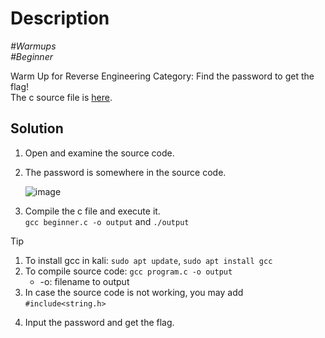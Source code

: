 # Description

_#Warmups_<br>
_#Beginner_<br>

Warm Up for Reverse Engineering Category: Find the password to get the flag!<br>
The c source file is [here](../beginner.c).

## Solution

1. Open and examine the source code.
2. The password is somewhere in the source code.<br>

   ![image](https://github.com/user-attachments/assets/b93edd98-15ef-4870-b40a-ea201d81368a)

3. Compile the c file and execute it.<br>
   `gcc beginner.c -o output` and `./output`

> [!TIP]
> 1. To install gcc in kali: `sudo apt update`, `sudo apt install gcc`<br>
> 2. To compile source code: `gcc program.c -o output`<br>
>    - -o: filename to output
> 3. In case the source code is not working, you may add `#include<string.h>`
   
4. Input the password and get the flag.
